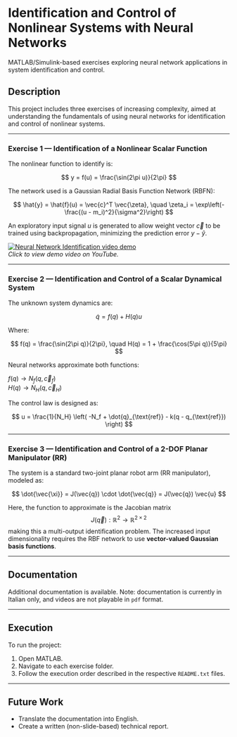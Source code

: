 # Identification and Control of Nonlinear Systems with Neural Networks

MATLAB/Simulink-based exercises exploring neural network applications in system identification and control.

##  Description

This project includes three exercises of increasing complexity, aimed at understanding the fundamentals of using neural networks for identification and control of nonlinear systems.

---

### Exercise 1 — Identification of a Nonlinear Scalar Function

The nonlinear function to identify is:

$$
y = f(u) = \frac{\sin(2\pi u)}{2\pi}
$$

The network used is a Gaussian Radial Basis Function Network (RBFN):

$$
\hat{y} = \hat{f}(u) = \vec{c}^T \vec{\zeta}, \quad \zeta_i = \exp\left(-\frac{(u - m_i)^2}{\sigma^2}\right)
$$

An exploratory input signal $u$ is generated to allow weight vector $\vec{c}$ to be trained using backpropagation, minimizing the prediction error $y - \hat{y}$.

[![Neural Network Identification video demo](https://img.youtube.com/vi/8TWRpNh_y2E/0.jpg)](https://youtu.be/8TWRpNh_y2E)  
*Click to view demo video on YouTube.*

---

### Exercise 2 — Identification and Control of a Scalar Dynamical System

The unknown system dynamics are:

$$
\dot{q} = f(q) + H(q) u
$$

Where:

$$
f(q) = \frac{\sin(2\pi q)}{2\pi}, \quad H(q) = 1 + \frac{\cos(5\pi q)}{5\pi}
$$

Neural networks approximate both functions:

$f(q) \rightarrow N_f(q, \vec{c}_f )$  
$H(q) \rightarrow N_H(q, \vec{c}_H )$

The control law is designed as:

$$
u = \frac{1}{N_H} \left( -N_f + \dot{q}_{\text{ref}} - k(q - q_{\text{ref}}) \right)
$$

---

### Exercise 3 — Identification and Control of a 2-DOF Planar Manipulator (RR)

The system is a standard two-joint planar robot arm (RR manipulator), modeled as:

$$
\dot{\vec{\xi}} = J(\vec{q}) \cdot \dot{\vec{q}} = J(\vec{q}) \vec{u}
$$

Here, the function to approximate is the Jacobian matrix 
$$
J(\vec{q}) : \mathbb{R}^2 \rightarrow \mathbb{R}^{2 \times 2}
$$
making this a multi-output identification problem. The increased input dimensionality requires the RBF network to use **vector-valued Gaussian basis functions**.

---

## Documentation

Additional documentation is available. Note: documentation is currently in Italian only, and videos are not playable in `pdf` format.

---

## Execution

To run the project:

1. Open MATLAB.
2. Navigate to each exercise folder.
3. Follow the execution order described in the respective `README.txt` files.

---

## Future Work

- Translate the documentation into English.
- Create a written (non-slide-based) technical report.


